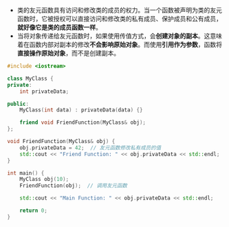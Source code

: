 - 类的友元函数具有访问和修改类的成员的权力。当一个函数被声明为类的友元函数时，它被授权可以直接访问和修改类的私有成员、保护成员和公有成员，**就好像它是类的成员函数一样**。
- 当将对象传递给友元函数时，如果使用传值方式，会**创建对象的副本**。这意味着在函数内部对副本的修改**不会影响原始对象**。而使用**引用作为参数**，函数将**直接操作原始对象**，而不是创建副本。
```c++
#include <iostream>

class MyClass {
private:
    int privateData;

public:
    MyClass(int data) : privateData(data) {}

    friend void FriendFunction(MyClass& obj);
};

void FriendFunction(MyClass& obj) {
    obj.privateData = 42;  // 友元函数修改私有成员的值
    std::cout << "Friend Function: " << obj.privateData << std::endl;
}

int main() {
    MyClass obj(10);
    FriendFunction(obj);  // 调用友元函数

    std::cout << "Main Function: " << obj.privateData << std::endl;

    return 0;
}
```
